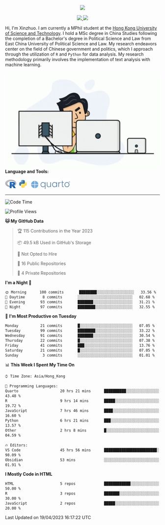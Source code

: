<div align='center'>
<img src='https://readme-typing-svg.herokuapp.com?font=ubuntu&color=4d3900&center=true&lines=HKUST+Mphil+in+SOSC;Focus+on+China;Code+for+PoliSci'/>
</div>


<p align='center'>
 <a href='https://www.linkedin.com/in/xinzhuo-huang-5161011ba/' target='_blank'>
        <img src='https://img.shields.io/badge/linkedin%20-%230077B5.svg?&style=for-the-badge&logo=linkedin&logoColor=white'/>
    </a>
 <a href='https://twitter.com/HsinchoH' target='_blank'>
        <img src='https://img.shields.io/badge/Twitter-1DA1F2?style=for-the-badge&logo=twitter&logoColor=white'/>
    </a>
    </p>
    
Hi, I'm Xinzhuo. I am currently a MPhil student at the [Hong Kong University of Science and Technology](https://sosc.hkust.edu.hk/node/613). I hold a MSc degree in China Studies following the completion of a Bachelor's degree in Political Science and Law from East China University of Political Science and Law. My research endeavors center on the field of Chinese government and politics, which I approach through the utilization of `R` and `Python` for data analysis. My research methodology primarily involves the implementation of text analysis with machine learning.




<img align='right' src="https://github.com/xinzhuohkust/xinzhuohkust/blob/main/programmer.gif" width="590">




**Language and Tools:**  

<code><img height="36" src="https://raw.githubusercontent.com/github/explore/80688e429a7d4ef2fca1e82350fe8e3517d3494d/topics/r/r.png"></code>
<code><img height="36" src="https://raw.githubusercontent.com/github/explore/80688e429a7d4ef2fca1e82350fe8e3517d3494d/topics/python/python.png"></code>
<code><img height="32" src="https://github.com/quarto-dev/quarto-r/blob/main/man/figures/quarto.png"></code>

---
<!--START_SECTION:waka-->
![Code Time](http://img.shields.io/badge/Code%20Time-389%20hrs%2047%20mins-blue)

![Profile Views](http://img.shields.io/badge/Profile%20Views-0-blue)

**🐱 My GitHub Data** 

> 🏆 115 Contributions in the Year 2023
 > 
> 📦 49.5 kB Used in GitHub's Storage 
 > 
> 🚫 Not Opted to Hire
 > 
> 📜 16 Public Repositories 
 > 
> 🔑 4 Private Repositories  
 > 
**I'm a Night 🦉** 

```text
🌞 Morning      100 commits       ████████░░░░░░░░░░░░░░░░░   33.56 % 
🌆 Daytime        8 commits       ░░░░░░░░░░░░░░░░░░░░░░░░░   02.68 % 
🌃 Evening       93 commits       ███████░░░░░░░░░░░░░░░░░░   31.21 % 
🌙 Night         97 commits       ████████░░░░░░░░░░░░░░░░░   32.55 % 

```
📅 **I'm Most Productive on Tuesday** 

```text
Monday          21 commits       █░░░░░░░░░░░░░░░░░░░░░░░░   07.05 % 
Tuesday         99 commits       ████████░░░░░░░░░░░░░░░░░   33.22 % 
Wednesday       91 commits       ███████░░░░░░░░░░░░░░░░░░   30.54 % 
Thursday        22 commits       █░░░░░░░░░░░░░░░░░░░░░░░░   07.38 % 
Friday          41 commits       ███░░░░░░░░░░░░░░░░░░░░░░   13.76 % 
Saturday        21 commits       █░░░░░░░░░░░░░░░░░░░░░░░░   07.05 % 
Sunday           3 commits       ░░░░░░░░░░░░░░░░░░░░░░░░░   01.01 % 

```


📊 **This Week I Spent My Time On** 

```text
⌚︎ Time Zone: Asia/Hong_Kong

💬 Programming Languages: 
Quarto                   20 hrs 21 mins      ██████████░░░░░░░░░░░░░░░   43.48 % 
R                        9 hrs 14 mins       █████░░░░░░░░░░░░░░░░░░░░   19.72 % 
JavaScript               7 hrs 46 mins       ████░░░░░░░░░░░░░░░░░░░░░   16.60 % 
Python                   6 hrs 21 mins       ███░░░░░░░░░░░░░░░░░░░░░░   13.57 % 
Other                    2 hrs 8 mins        █░░░░░░░░░░░░░░░░░░░░░░░░   04.59 % 

🔥 Editors: 
VS Code                  45 hrs 56 mins      ████████████████████████░   98.09 % 
Obsidian                 53 mins             ░░░░░░░░░░░░░░░░░░░░░░░░░   01.91 % 

```

**I Mostly Code in HTML** 

```text
HTML                     5 repos             ████████████░░░░░░░░░░░░░   50.00 % 
R                        3 repos             ███████░░░░░░░░░░░░░░░░░░   30.00 % 
JavaScript               2 repos             █████░░░░░░░░░░░░░░░░░░░░   20.00 % 

```



 Last Updated on 19/04/2023 16:17:22 UTC
<!--END_SECTION:waka-->
    
    
    
    
    
    
    
    
